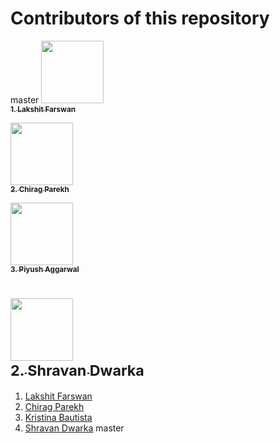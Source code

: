 # Contributors of this repository

master
[<img src="https://avatars2.githubusercontent.com/u/28424777?s=400&v=4" width="100px;"/><br /><sub><b> 1. Lakshit Farswan </b></sub>]( http://github.com/LakshitF )

[<img src="https://avatars2.githubusercontent.com/u/1888712?s=400&v=4" width="100px;"/><br /><sub><b> 2. Chirag Parekh </b></sub>]( http://github.com/chiragparekh )


[<img src="https://avatars3.githubusercontent.com/u/30289244?s=400&u=5a336a9376c3663812b61e4cd12c7ecc084849a0&v=4" width="100px;"/><br /><sub><b> 3. Piyush Aggarwal </b></sub>]( https://github.com/piyushagru )

[<img src="https://avatars2.githubusercontent.com/u/1888712?s=400&v=4" width="100px;"/><br /><sub><b> 2. Shravan Dwarka </b></sub>]( https://github.com/shravanSD )
=======
1. [Lakshit Farswan](http://github.com/LakshitF)
2. [Chirag Parekh](http://github.com/chiragparekh)
3. [Kristina Bautista](http://github.com/KIBautista)
4. [Shravan Dwarka](https://github.com/shravanSD)
 master
